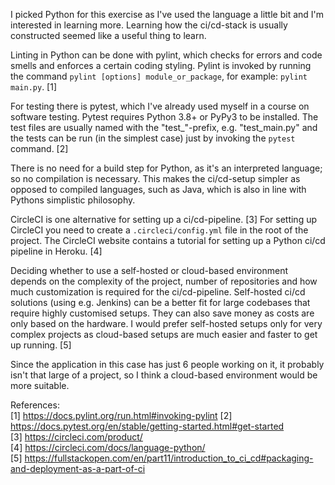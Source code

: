 I picked Python for this exercise as I've used the language a little bit and I'm interested in learning more. Learning how the ci/cd-stack is usually constructed seemed like a useful thing to learn. 

Linting in Python can be done with pylint, which checks for errors and code smells and enforces a certain coding styling. Pylint is invoked by running the command ```pylint [options] module_or_package```, for example: ```pylint main.py```. [1]

For testing there is pytest, which I've already used myself in a course on software testing. Pytest requires Python 3.8+ or PyPy3 to be installed. The test files are usually named with the "test_"-prefix, e.g. "test_main.py" and the tests can be run (in the simplest case) just by invoking the ```pytest``` command. [2]

There is no need for a build step for Python, as it's an interpreted language; so no compilation is necessary. This makes the ci/cd-setup simpler as opposed to compiled languages, such as Java, which is also in line with Pythons simplistic philosophy.

CircleCI is one alternative for setting up a ci/cd-pipeline. [3] For setting up CircleCI you need to create a ```.circleci/config.yml``` file in the root of the project. The CircleCI website contains a tutorial for setting up a Python ci/cd pipeline in Heroku. [4]

Deciding whether to use a self-hosted or cloud-based environment depends on the complexity of the project, number of repositories and how much customization is required for the ci/cd-pipeline. Self-hosted ci/cd solutions (using e.g. Jenkins) can be a better fit for large codebases that require highly customised setups. They can also save money as costs are only based on the hardware. I would prefer self-hosted setups only for very complex projects as cloud-based setups are much easier and faster to get up running. [5]

Since the application in this case has just 6 people working on it, it probably isn't that large of a project, so I think a cloud-based environment would be more suitable. 


References:  
[1] https://docs.pylint.org/run.html#invoking-pylint 
[2] https://docs.pytest.org/en/stable/getting-started.html#get-started  
[3] https://circleci.com/product/  
[4] https://circleci.com/docs/language-python/  
[5] https://fullstackopen.com/en/part11/introduction_to_ci_cd#packaging-and-deployment-as-a-part-of-ci